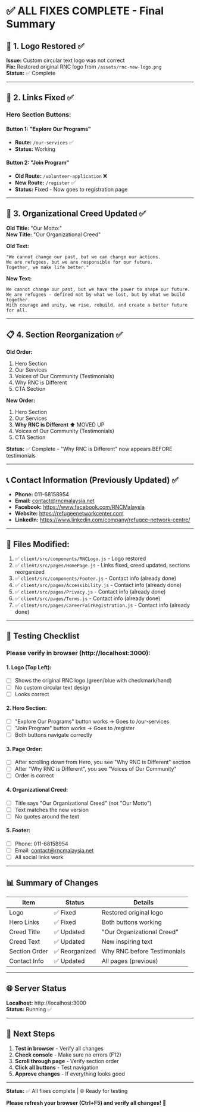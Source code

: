 # ✅ ALL FIXES COMPLETE - Final Summary

## 🎨 1. Logo Restored ✅

**Issue:** Custom circular text logo was not correct  
**Fix:** Restored original RNC logo from `/assets/rnc-new-logo.png`  
**Status:** ✅ Complete

---

## 🔗 2. Links Fixed ✅

### Hero Section Buttons:

#### Button 1: "Explore Our Programs"
- **Route:** `/our-services` ✅
- **Status:** Working

#### Button 2: "Join Program"
- **Old Route:** `/volunteer-application` ❌
- **New Route:** `/register` ✅
- **Status:** Fixed - Now goes to registration page

---

## 📝 3. Organizational Creed Updated ✅

**Old Title:** "Our Motto:"  
**New Title:** "Our Organizational Creed"

**Old Text:**
```
"We cannot change our past, but we can change our actions. 
We are refugees, but we are responsible for our future. 
Together, we make life better."
```

**New Text:**
```
We cannot change our past, but we have the power to shape our future.
We are refugees - defined not by what we lost, but by what we build together.
With courage and unity, we rise, rebuild, and create a better future for all.
```

---

## 📋 4. Section Reorganization ✅

**Old Order:**
1. Hero Section
2. Our Services
3. Voices of Our Community (Testimonials)
4. Why RNC is Different
5. CTA Section

**New Order:**
1. Hero Section
2. Our Services
3. **Why RNC is Different** ⬆️ MOVED UP
4. Voices of Our Community (Testimonials)
5. CTA Section

**Status:** ✅ Complete - "Why RNC is Different" now appears BEFORE testimonials

---

## 📞 Contact Information (Previously Updated) ✅

- **Phone:** 011-68158954
- **Email:** contact@rncmalaysia.net
- **Facebook:** https://www.facebook.com/RNCMalaysia
- **Website:** https://refugeenetworkcenter.com
- **LinkedIn:** https://www.linkedin.com/company/refugee-network-centre/

---

## 📁 Files Modified:

1. ✅ `client/src/components/RNCLogo.js` - Logo restored
2. ✅ `client/src/pages/HomePage.js` - Links fixed, creed updated, sections reorganized
3. ✅ `client/src/components/Footer.js` - Contact info (already done)
4. ✅ `client/src/pages/Accessibility.js` - Contact info (already done)
5. ✅ `client/src/pages/Privacy.js` - Contact info (already done)
6. ✅ `client/src/pages/Terms.js` - Contact info (already done)
7. ✅ `client/src/pages/CareerFairRegistration.js` - Contact info (already done)

---

## 🧪 Testing Checklist

### Please verify in browser (http://localhost:3000):

#### 1. Logo (Top Left):
- [ ] Shows the original RNC logo (green/blue with checkmark/hand)
- [ ] No custom circular text design
- [ ] Looks correct

#### 2. Hero Section:
- [ ] "Explore Our Programs" button works → Goes to /our-services
- [ ] "Join Program" button works → Goes to /register
- [ ] Both buttons navigate correctly

#### 3. Page Order:
- [ ] After scrolling down from Hero, you see "Why RNC is Different" section
- [ ] After "Why RNC is Different", you see "Voices of Our Community"
- [ ] Order is correct

#### 4. Organizational Creed:
- [ ] Title says "Our Organizational Creed" (not "Our Motto")
- [ ] Text matches the new version
- [ ] No quotes around the text

#### 5. Footer:
- [ ] Phone: 011-68158954
- [ ] Email: contact@rncmalaysia.net
- [ ] All social links work

---

## 📊 Summary of Changes

| Item | Status | Details |
|------|--------|---------|
| Logo | ✅ Fixed | Restored original logo |
| Hero Links | ✅ Fixed | Both buttons working |
| Creed Title | ✅ Updated | "Our Organizational Creed" |
| Creed Text | ✅ Updated | New inspiring text |
| Section Order | ✅ Reorganized | Why RNC before Testimonials |
| Contact Info | ✅ Updated | All pages (previous) |

---

## 🌐 Server Status

**Localhost:** http://localhost:3000  
**Status:** Running ✅

---

## 🎯 Next Steps

1. **Test in browser** - Verify all changes
2. **Check console** - Make sure no errors (F12)
3. **Scroll through page** - Verify section order
4. **Click all buttons** - Test navigation
5. **Approve changes** - If everything looks good

---

**Status:** ✅ All fixes complete | 🌐 Ready for testing

**Please refresh your browser (Ctrl+F5) and verify all changes!** 🎉
